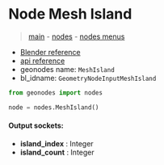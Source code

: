 # Node Mesh Island

> [main](../structure.md) - [nodes](nodes.md) - [nodes menus](nodes_menus.md)

- [Blender reference](https://docs.blender.org/manual/en/latest/modeling/geometry_nodes/mesh/mesh_island.html)
- [api reference](https://docs.blender.org/api/current/bpy.types.GeometryNodeInputMeshIsland.html)
- geonodes name: `MeshIsland`
- bl_idname: `GeometryNodeInputMeshIsland`

```python
from geonodes import nodes

node = nodes.MeshIsland()
```

#### Output sockets:

- **island_index** : Integer
- **island_count** : Integer

